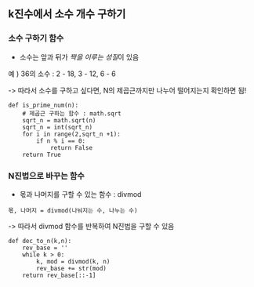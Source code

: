 ## k진수에서 소수 개수 구하기


### 소수 구하기 함수
- 소수는 앞과 뒤가 *짝을 이루는 성질*이 있음


예 ) 36의 소수 : 2 - 18, 3 - 12, 6 - 6


-> 따라서 소수를 구하고 싶다면, N의 제곱근까지만 나누어 떨어지는지 확인하면 됨! 


```
def is_prime_num(n):
    # 제곱근 구하는 함수 : math.sqrt
    sqrt_n = math.sqrt(n)
    sqrt_n = int(sqrt_n) 
    for i in range(2,sqrt_n +1):
        if n % i == 0:
            return False
    return True
```


### N진법으로 바꾸는 함수
- 몫과 나머지를 구할 수 있는 함수 : divmod


```
몫, 나머지 = divmod(나눠지는 수, 나누는 수)
```
-> 따라서 divmod 함수를 반복하여 N진법을 구할 수 있음


```
def dec_to_n(k,n):
    rev_base = ''
    while k > 0:
        k, mod = divmod(k, n)
        rev_base += str(mod)
    return rev_base[::-1]
```